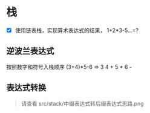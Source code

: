 # 栈
- [x] 使用链表栈，实现算术表达式的结果，  1+2*3-5...=?
## 逆波兰表达式
按照数字和符号入栈顺序 (3+4)*5-6 => 3 4 + 5 * 6 -
## 表达式转换
> 请查看 src/stack/中缀表达式转后缀表达式思路.png